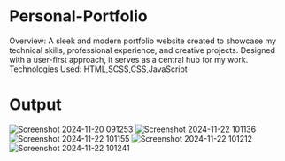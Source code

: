 # Personal-Portfolio
Overview: A sleek and modern portfolio website created to showcase my technical skills, professional experience, and creative projects. Designed with a user-first approach, it serves as a central hub for my work.
Technologies Used: HTML,SCSS,CSS,JavaScript



# Output
![Screenshot 2024-11-20 091253](https://github.com/user-attachments/assets/e93e7a75-eb78-4c4b-83e5-dd1fc4468c03)
![Screenshot 2024-11-22 101136](https://github.com/user-attachments/assets/a87523ce-dbaf-4008-8c2d-c66dd1d70d47)
![Screenshot 2024-11-22 101155](https://github.com/user-attachments/assets/54fa1a0f-938c-4e8d-8a71-4ff8016cbf57)
![Screenshot 2024-11-22 101212](https://github.com/user-attachments/assets/11fb516b-f89b-4d97-8df3-4d443ce537cc)
![Screenshot 2024-11-22 101241](https://github.com/user-attachments/assets/da791803-39b6-4a7b-a5a8-1164a8515320)
